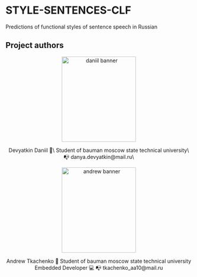 # STYLE-SENTENCES-CLF
Predictions of functional styles of sentence speech in Russian

## Project authors
<p align="center">
<img width="200" height="230" src="https://user-images.githubusercontent.com/48509639/208299517-5beed843-1348-4fe6-82e7-6e853c036472.png" alt="daniil banner">
 </p>
<p align="center">
Devyatkin Daniil 👋\
Student of bauman moscow state technical university\
📭 danya.devyatkin@mail.ru\

<p align="center">
<img width="200" height="230" src="https://user-images.githubusercontent.com/48509639/208299505-7fa1161e-0641-47f7-9746-eacb9e6a03be.png" alt="andrew banner">
<p align="center">
Andrew Tkachenko 👋
Student of bauman moscow state technical university
Embedded Developer 💻
📭 tkachenko_aa10@mail.ru
